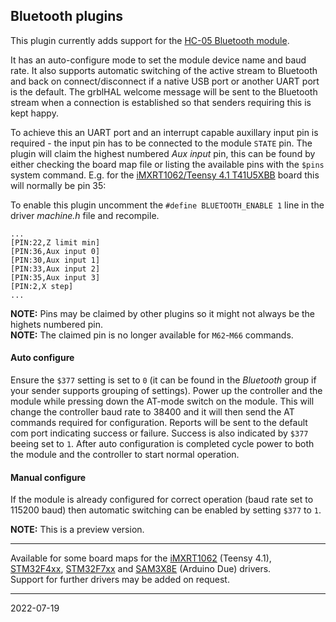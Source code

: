 ## Bluetooth plugins

This plugin currently adds support for the [HC-05 Bluetooth module](https://duckduckgo.com/?t=ffsb&q=HC-05+Bluetooth+module.&ia=web).

It has an auto-configure mode to set the module device name and baud rate.
It also supports automatic switching of the active stream to Bluetooth and back on connect/disconnect if a native USB port or another UART port is the default.
The grblHAL welcome message will be sent to the Bluetooth stream when a connection is established so that senders requiring this is kept happy.

To achieve this an UART port and an interrupt capable auxillary input pin is required - the input pin has to be connected to the module `STATE` pin.
The plugin will claim the highest numbered _Aux input_ pin, this can be found by either checking the board map file or
listing the available pins with the `$pins` system command. E.g. for the [iMXRT1062/Teensy 4.1 T41U5XBB](https://github.com/grblHAL/iMXRT1062/blob/master/grblHAL_Teensy4/src/T41U5XBB_map.h) board this will normally be pin 35:

To enable this plugin uncomment the `#define BLUETOOTH_ENABLE 1` line in the driver _machine.h_ file and recompile.

```
...
[PIN:22,Z limit min]
[PIN:36,Aux input 0]
[PIN:30,Aux input 1]
[PIN:33,Aux input 2]
[PIN:35,Aux input 3]
[PIN:2,X step]
...
```

__NOTE:__ Pins may be claimed by other plugins so it might not always be the highets numbered pin.  
__NOTE:__ The claimed pin is no longer available for `M62`-`M66` commands.

#### Auto configure

Ensure the `$377` setting is set to `0` \(it can be found in the _Bluetooth_ group if your sender supports grouping of settings\).
Power up the controller and the module while pressing down the AT-mode switch on the module.
This will change the controller baud rate to 38400 and it will then send the AT commands required for configuration.
Reports will be sent to the default com port indicating success or failure. Success is also indicated by `$377` beeing set to `1`. 
After auto configuration is completed cycle power to both the module and the controller to start normal operation.

#### Manual configure
If the module is already configured for correct operation \(baud rate set to 115200 baud\) then automatic switching can be enabled by setting `$377` to `1`.

__NOTE:__ This is a preview version.

---

Available for some board maps for the [iMXRT1062](https://github.com/grblHAL/iMXRT1062) \(Teensy 4.1\), [STM32F4xx](https://github.com/grblHAL/STM32F4xx), [STM32F7xx](https://github.com/grblHAL/STM32F7xx) and [SAM3X8E](https://github.com/grblHAL/SAM3X8E) \(Arduino Due\) drivers.  
Support for further drivers may be added on request.

---
2022-07-19
